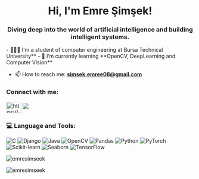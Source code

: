 <h1 align="center">Hi, I'm Emre Şimşek!</h1>
<h3 align="center">Diving deep into the world of artificial intelligence and building intelligent systems.</h3>
- 👩🏻‍💻 I'm a student of computer engineering at Bursa Technical University**
- 🌱 I’m currently learning **OpenCV, DeepLearning and Computer Vision**

- 📫 How to reach me: **simsek.emree08@gmail.com**

<h3 align="left">Connect with me:</h3>
<p align="left">
<a href="https://linkedin.com/in/https://www.linkedin.com/in/emree-simsek/" target="blank"><img align="center" src="https://raw.githubusercontent.com/rahuldkjain/github-profile-readme-generator/master/src/images/icons/Social/linked-in-alt.svg" alt="https://www.linkedin.com/in/emree-simsek/" height="30" width="40" /></a>
  <a href="https://www.linkedin.com/in/daniel-bellmas/" target="_blank">
   <img src="https://img.shields.io/badge/LinkedIn-0077B5?style=for-the-badge&logo=linkedin&logoColor=0e76a8&color=black">
</a>
</p>

<h3 align="left">💻 Language and Tools:</h3>
<p align="left">
  <img src="https://img.shields.io/badge/C-%2300599C.svg?style=for-the-badge&logo=c&logoColor=white" alt="C"/> 
  <img src="https://img.shields.io/badge/Django-%23092E20.svg?style=for-the-badge&logo=django&logoColor=white" alt="Django"/> 
  <img src="https://img.shields.io/badge/Java-%23ED8B00.svg?style=for-the-badge&logo=openjdk&logoColor=white" alt="Java"/>
  <img src="https://img.shields.io/badge/OpenCV-%235C3EE8.svg?style=for-the-badge&logo=opencv&logoColor=white" alt="OpenCV"/> 
  <img src="https://img.shields.io/badge/Pandas-%23150458.svg?style=for-the-badge&logo=pandas&logoColor=white" alt="Pandas"/> 
  <img src="https://img.shields.io/badge/Python-%2314354C.svg?style=for-the-badge&logo=python&logoColor=ffdd54" alt="Python"/> 
  <img src="https://img.shields.io/badge/PyTorch-%23EE4C2C.svg?style=for-the-badge&logo=pytorch&logoColor=white" alt="PyTorch"/>
  <img src="https://img.shields.io/badge/Scikit--Learn-%23F7931E.svg?style=for-the-badge&logo=scikit-learn&logoColor=white" alt="Scikit-learn"/> 
  <img src="https://img.shields.io/badge/Seaborn-%232E82B4.svg?style=for-the-badge&logo=seaborn&logoColor=white" alt="Seaborn"/> 
  <img src="https://img.shields.io/badge/TensorFlow-%23FF6F00.svg?style=for-the-badge&logo=tensorflow&logoColor=white" alt="TensorFlow"/>
</p>



<p><img align="center" src="https://github-readme-stats.vercel.app/api/top-langs?username=emresimseek&show_icons=true&locale=en&layout=compact" alt="emresimseek" /></p>

<p><img align="center" src="https://github-readme-streak-stats.herokuapp.com/?user=emresimseek&theme=dark" alt="emresimseek" /></p>
